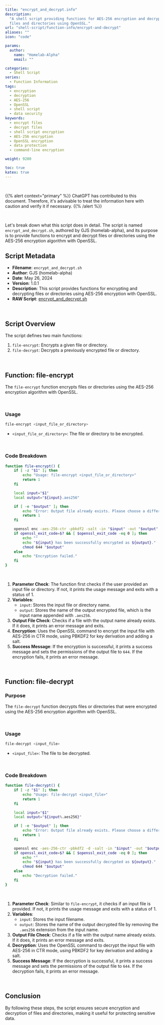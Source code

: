 ```yaml
---
title: "encrypt_and_decrypt.info"
description:
  "A shell script providing functions for AES-256 encryption and decryption of
  files and directories using OpenSSL."
url: "shell-script/function-info/encrypt-and-decrypt"
aliases: ""
icon: "code"

params:
  author:
    name: "Homelab-Alpha"
    email: ""

categories:
  - Shell Script
series:
  - Function Information
tags:
  - encryption
  - decryption
  - AES-256
  - OpenSSL
  - shell script
  - data security
keywords:
  - encrypt files
  - decrypt files
  - shell script encryption
  - AES-256 encryption
  - OpenSSL encryption
  - data protection
  - command-line encryption

weight: 9200

toc: true
katex: true
---
```


<br />

{{% alert context="primary" %}}
ChatGPT has contributed to this document. Therefore, it's advisable to treat the
information here with caution and verify it if necessary. {{% /alert %}}

<br />

Let's break down what this script does in detail. The script is named
`encrypt_and_decrypt.sh`, authored by GJS (homelab-alpha), and its purpose is to
provide functions to encrypt and decrypt files or directories using the AES-256
encryption algorithm with OpenSSL.

## Script Metadata

- **Filename**: `encrypt_and_decrypt.sh`
- **Author**: GJS (homelab-alpha)
- **Date**: May 26, 2024
- **Version**: 1.0.1
- **Description**: This script provides functions for encrypting and decrypting
  files or directories using AES-256 encryption with OpenSSL.
- **RAW Script**: [encrypt_and_decrypt.sh]

<br />

## Script Overview

The script defines two main functions:

1. `file-encrypt`: Encrypts a given file or directory.
2. `file-decrypt`: Decrypts a previously encrypted file or directory.

<br />

## Function: file-encrypt

The `file-encrypt` function encrypts files or directories using the AES-256
encryption algorithm with OpenSSL.

<br />

### Usage

```bash
file-encrypt <input_file_or_directory>
```

- `<input_file_or_directory>`: The file or directory to be encrypted.

<br />

### Code Breakdown

```bash
function file-encrypt() {
    if [ -z "$1" ]; then
        echo "Usage: file-encrypt <input_file_or_directory>"
        return 1
    fi

    local input="$1"
    local output="${input}.aes256"

    if [ -e "$output" ]; then
        echo "Error: Output file already exists. Please choose a different name."
        return 1
    fi

    openssl enc -aes-256-ctr -pbkdf2 -salt -in "$input" -out "$output"
    if openssl_exit_code=$? && [ $openssl_exit_code -eq 0 ]; then
        echo ""
        echo "${input} has been successfully encrypted as ${output}."
        chmod 644 "$output"
    else
        echo "Encryption failed."
    fi
}
```

<br />

1. **Parameter Check**: The function first checks if the user provided an input
   file or directory. If not, it prints the usage message and exits with a
   status of 1.
2. **Variables**:
   - `input`: Stores the input file or directory name.
   - `output`: Stores the name of the output encrypted file, which is the input
     name appended with `.aes256`.
3. **Output File Check**: Checks if a file with the output name already exists.
   If it does, it prints an error message and exits.
4. **Encryption**: Uses the OpenSSL command to encrypt the input file with
   AES-256 in CTR mode, using PBKDF2 for key derivation and adding a salt.
5. **Success Message**: If the encryption is successful, it prints a success
   message and sets the permissions of the output file to `644`. If the
   encryption fails, it prints an error message.

<br />

## Function: file-decrypt

### Purpose

The `file-decrypt` function decrypts files or directories that were encrypted
using the AES-256 encryption algorithm with OpenSSL.

<br />

### Usage

```bash
file-decrypt <input_file>
```

- `<input_file>`: The file to be decrypted.

<br />

### Code Breakdown

```bash
function file-decrypt() {
    if [ -z "$1" ]; then
        echo "Usage: file-decrypt <input_file>"
        return 1
    fi

    local input="$1"
    local output="${input%.aes256}"

    if [ -e "$output" ]; then
        echo "Error: Output file already exists. Please choose a different name."
        return 1
    fi

    openssl enc -aes-256-ctr -pbkdf2 -d -salt -in "$input" -out "$output"
    if openssl_exit_code=$? && [ $openssl_exit_code -eq 0 ]; then
        echo ""
        echo "${input} has been successfully decrypted as ${output}."
        chmod 644 "$output"
    else
        echo "Decryption failed."
    fi
}
```

<br />

1. **Parameter Check**: Similar to `file-encrypt`, it checks if an input file is
   provided. If not, it prints the usage message and exits with a status of 1.
2. **Variables**:
   - `input`: Stores the input filename.
   - `output`: Stores the name of the output decrypted file by removing the
     `.aes256` extension from the input name.
3. **Output File Check**: Checks if a file with the output name already exists.
   If it does, it prints an error message and exits.
4. **Decryption**: Uses the OpenSSL command to decrypt the input file with
   AES-256 in CTR mode, using PBKDF2 for key derivation and adding a salt.
5. **Success Message**: If the decryption is successful, it prints a success
   message and sets the permissions of the output file to `644`. If the
   decryption fails, it prints an error message.

<br />

## Conclusion

By following these steps, the script ensures secure encryption and decryption of
files and directories, making it useful for protecting sensitive data.

[encrypt_and_decrypt.sh]:
  https://raw.githubusercontent.com/homelab-alpha/shell-script/main/functions/encrypt_and_decrypt.sh
